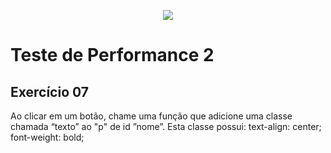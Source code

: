 <p align="center">
    <img src="https://www.infnet.edu.br/infnet/wp-content/themes/infnet.homepage//assets/img/LogoInfnetRodape.png"/>
</p>

# Teste de Performance 2

## Exercício 07

Ao clicar em um botão, chame uma função que adicione uma classe chamada “texto” ao "p" de id ”nome”. Esta classe possui:
text-align: center;
font-weight: bold;